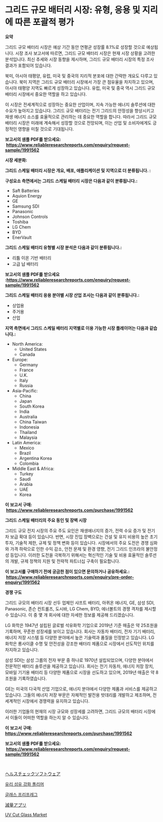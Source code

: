 <p><h1>그리드 규모 배터리 시장: 유형, 응용 및 지리에 따른 포괄적 평가</h1></p><p><strong>요약</strong></p>
<p><p>그리드 규모 배터리 시장은 예상 기간 동안 연평균 성장률 8.1%로 성장할 것으로 예상됩니다. 시장 조사 보고서에 따르면, 그리드 규모 배터리 시장은 현재 시장 상황을 고려한 분석입니다. 최신 추세와 시장 동향을 제시하며, 그리드 규모 배터리 시장의 특정 조사 결과가 포함되어 있습니다. </p><p>북미, 아시아 태평양, 유럽, 미국 및 중국의 지리적 분포에 대한 간략한 개요도 다루고 있습니다. 북미 지역은 그리드 규모 배터리 시장에서 가장 큰 점유율을 차지하고 있으며, 아시아 태평양 지역도 빠르게 성장하고 있습니다. 유럽, 미국 및 중국 역시 그리드 규모 배터리 시장에서 중요한 역할을 하고 있습니다. </p><p>이 시장은 전세계적으로 성장하는 중요한 산업이며, 지속 가능한 에너지 솔루션에 대한 수요가 높아지고 있습니다. 그리드 규모 배터리는 전기 그리드의 안정성을 향상시키고 재생 에너지 소스를 효율적으로 관리하는 데 중요한 역할을 합니다. 따라서 그리드 규모 배터리 시장은 미래에 계속해서 성장할 것으로 전망되며, 이는 산업 및 소비자에게도 긍정적인 영향을 미칠 것으로 기대됩니다.</p></p>
<p><strong>보고서의 샘플 PDF를 받으세요: &nbsp;<a href="https://www.reliableresearchreports.com/enquiry/request-sample/1991562">https://www.reliableresearchreports.com/enquiry/request-sample/1991562</a></strong></p>
<p><strong>시장 세분화:</strong></p>
<p><strong> 그리드 스케일 배터리 시장은 개요, 배포, 애플리케이션 및 지역으로 더 분류됩니다. :</strong></p>
<p><strong>구성요소 측면에서는 그리드 스케일 배터리 시장은 다음과 같이 분류됩니다.:</strong></p>
<p><ul><li>Saft Batteries</li><li>Aquion Energy</li><li>GE</li><li>Samsung SDI</li><li>Panasonic</li><li>Johnson Controls</li><li>Toshiba</li><li>LG Chem</li><li>BYD</li><li>EnerVault</li></ul></p>
<p><strong> 그리드 스케일 배터리 유형별 시장 분석은 다음과 같이 분류됩니다.:</strong></p>
<p><ul><li>리튬 이온 기반 배터리</li><li>고급 납 배터리</li></ul></p>
<p><strong>보고서의 샘플 PDF를 받으세요 :<a href="https://www.reliableresearchreports.com/enquiry/request-sample/1991562">https://www.reliableresearchreports.com/enquiry/request-sample/1991562</a></strong></p>
<p><strong> 그리드 스케일 배터리 응용 분야별 시장 산업 조사는 다음과 같이 분류됩니다.:</strong></p>
<p><ul><li>상업용</li><li>주거용</li><li>산업</li></ul></p>
<p><strong>지역 측면에서 그리드 스케일 배터리 지역별로 이용 가능한 시장 플레이어는 다음과 같습니다.:</strong></p>
<p><ul>
    <li>
        North America:
        <ul>
            <li>United States</li>
            <li>Canada</li>
        </ul>
    </li>
    <li>
        Europe:
        <ul>
            <li>Germany</li>
            <li>France</li>
            <li>U.K.</li>
            <li>Italy</li>
            <li>Russia</li>
        </ul>
    </li>
    <li>
        Asia-Pacific:
        <ul>
            <li>China</li>
            <li>Japan</li>
            <li>South Korea</li>
            <li>India</li>
            <li>Australia</li>
            <li>China Taiwan</li>
            <li>Indonesia</li>
            <li>Thailand</li>
            <li>Malaysia</li>
        </ul>
    </li>
    <li>
        Latin America:
        <ul>
            <li>Mexico</li>
            <li>Brazil</li>
            <li>Argentina Korea</li>
            <li>Colombia</li>
        </ul>
    </li>
    <li>
        Middle East & Africa:
        <ul>
            <li>Turkey</li>
            <li>Saudi</li>
            <li>Arabia</li>
            <li>UAE</li>
            <li>Korea</li>
        </ul>
    </li>
    </ul></p>
<p><strong>이 보고서 구매: &nbsp;<a href="https://www.reliableresearchreports.com/purchase/1991562">https://www.reliableresearchreports.com/purchase/1991562</a></strong></p>
<p><strong>그리드 스케일 배터리의 주요 동인 및 장벽 시장</strong></p>
<p><p>그리드 규모 전지 시장의 주요 주도 요인은 재생에너지의 증가, 전력 수요 증가 및 전기차 보급 확대 등이 있습니다. 반면, 시장 진입 장벽으로는 건설 및 유지 비용의 높은 초기 투자, 기술적 제한, 규제 및 정책 변화 등이 있습니다. 시장에서의 주요 도전은 경쟁 심화와 가격 하락으로 인한 수익 감소, 안전 문제 및 환경 영향, 전기 그리드 인프라의 불안정성 등입니다. 이러한 도전을 극복하기 위해서는 혁신적인 기술 및 비용 효율적인 솔루션의 개발, 규제 정책의 지원 및 전략적 파트너십 구축이 필요합니다.</p></p>
<p><strong>이 보고서를 구매하기 전에 궁금한 점이 있으면 문의하거나 공유하세요.: &nbsp;<a href="https://www.reliableresearchreports.com/enquiry/pre-order-enquiry/1991562">https://www.reliableresearchreports.com/enquiry/pre-order-enquiry/1991562</a></strong></p>
<p><strong>경쟁 구도</strong></p>
<p><p>그리드 규모의 배터리 시장 선두 업체인 샤프트 배터리, 아퀴온 에너지, GE, 삼성 SDI, Panasonic, 존슨 컨트롤즈, 도시바, LG Chem, BYD, 에너볼트의 경쟁 격차를 제시할 수 있습니다. 이 중 몇 개 회사에 대한 자세한 정보를 제공해 드리겠습니다.</p><p>LG 화학은 1947년 설립된 글로벌 석유화학 기업으로 2019년 기준 매출은 약 25조원을 기록하며, 꾸준한 성장세를 보이고 있습니다. 회사는 자동차 배터리, 전자 기기 배터리, 에너지 저장 시스템 등 다양한 분야에서 높은 기술력과 품질을 인정받고 있습니다. LG 화학은 롱사이클 수명 및 안전성을 강조한 배터리 제품으로 시장에서 선도적인 위치를 차지하고 있습니다.</p><p>삼성 SDI는 삼성 그룹의 전자 부문 중 하나로 1970년 설립되었으며, 다양한 분야에서 전문적인 배터리 솔루션을 제공하고 있습니다. 회사는 전기 자동차, 에너지 저장 장치, 모바일 기기용 배터리 등 다양한 제품으로 시장을 선도하고 있으며, 2019년 매출은 약 8조원을 기록하였습니다.</p><p>GE는 미국의 다국적 산업 기업으로, 에너지 분야에서 다양한 제품과 서비스를 제공하고 있습니다. 그들의 에너지 저장 부문은 자체적인 발전용 밧데리를 개발하고 제조하며, 전 세계적인 시장에서 경쟁력을 유지하고 있습니다.</p><p>이러한 기업들의 현재의 시장 규모와 성장세를 고려하면, 그리드 규모의 배터리 시장에서 이들이 어떠한 역할을 하는지 알 수 있습니다.</p></p>
<p><strong>이 보고서 구매: &nbsp; <a href="https://www.reliableresearchreports.com/purchase/1991562">https://www.reliableresearchreports.com/purchase/1991562</a></strong></p>
<p><strong>보고서의 샘플 PDF를 받으세요: &nbsp;<a href="https://www.reliableresearchreports.com/enquiry/request-sample/1991562">https://www.reliableresearchreports.com/enquiry/request-sample/1991562</a></strong><strong></strong></p>
<p>&nbsp;</p>
<p><p><a href="https://github.com/ReganWisoky2023/Market-Research-Report-List-1/blob/main/78025679529.md">ヘルスチェックソフトウェア</a></p><p><a href="https://github.com/vsr06p4p49/Market-Research-Report-List-1/blob/main/34325278784.md">유리 섬유 강화 폴리머</a></p><p><a href="https://github.com/Penelolack456456/Market-Research-Report-List-1/blob/main/94027848785.md">글래스 프리프레그</a></p><p><a href="https://github.com/cbigkbh02719/Market-Research-Report-List-1/blob/main/41367009528.md">減量アプリ</a></p><p><a href="https://issuu.com/reportprime-2/docs/uv-cut-glass-market-size-2030.pptx">UV Cut Glass Market</a></p></p>